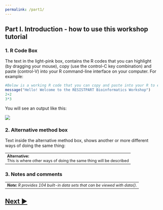 ```yaml
---
permalink: /part1/
---
```


<h2 style="font-weight:bold"> Part I. Introduction - how to use this workshop tutorial</h2>

<h3 style="font-weight:bold">1. R Code Box</h3>

The text in the light-pink box, contains the R codes that you can highlight (by dragging your mouse), copy (use the control-C key combination) and paste (control-V) into your R command-line interface on your computer. For example:

``` R
#Below is a working R code that you can copy and paste into your R to execuate some R commands
message("Hello! Welcome to the RESISTPART Bioinformatics Workshop")
2+2
3*3

```

You will see an output like this:

<img src="https://i.gyazo.com/6bd1f3ce431efe865bf4e8209d2ead5a.png">

<h3 style="font-weight:bold"> 2. Alternative method box </h3>

Text inside the alternative method box, shows another or more different ways of doing the same thing:

<table class="altbg"><tr><td style="font-size:0.8em" width="100%">
<b>Alternative:</b><br>
This is where other ways of doing the same thing will be described<br>
  
</td></tr></table>

<h3 style="font-weight:bold"> 3. Notes and comments </h3>

<table  class="notebg"><tr><td style="font-size:0.8em;font-style:italic;">
  <b>Note:</b> R provides 104 built-in data sets that can be viewed with data().<br>
</td></tr></table>

## [Next ▶](/resispart/part2)

